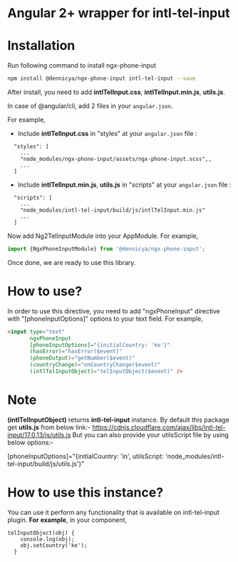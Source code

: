# Angular 2+ wrapper for intl-tel-input

# Installation

Run following command to install ngx-phone-input

```sh
npm install @dennicya/ngx-phone-input intl-tel-input --save
```

After install, you need to add **intlTelInput.css**, **intlTelInput.min.js**, **utils.js**.

In case of @angular/cli, add 2 files in your `angular.json`.

For example,

- Include **intlTelInput.css** in "styles" at your `angular.json` file  :
```
  "styles": [
    ...
    "node_modules/ngx-phone-input/assets/ngx-phone-input.scss",,
    ...
  ]
```

- Include **intlTelInput.min.js**, **utils.js** in "scripts" at your `angular.json` file  :
```
  "scripts": [
    ...
    "node_modules/intl-tel-input/build/js/intlTelInput.min.js"
    ...
  ]
```


Now add Ng2TelInputModule into your AppModule. For example,

```js
import {NgxPhoneInputModule} from '@dennicya/ngx-phone-input';
```

Once done, we are ready to use this library.

# How to use?

In order to use this directive, you need to add "ngxPhoneInput" directive with "[phoneInputOptions]" options to your text field. For example,

```html
<input type="text"
       ngxPhoneInput
       [phoneInputOptions]="{initialCountry: 'ke'}"
       (hasError)="hasError($event)"
       (phoneOutput)="getNumber($event)"
       (countryChange)="onCountryChange($event)"
       (intlTelInputObject)="telInputObject($event)" />
```

# Note
**(intlTelInputObject)** returns **intl-tel-input** instance.
By default this package get **utils.js** from below link:-
https://cdnjs.cloudflare.com/ajax/libs/intl-tel-input/17.0.13/js/utils.js
But you can also provide your utilsScript file by using below options:-

[phoneInputOptions]="{initialCountry: 'in', utilsScript: 'node_modules/intl-tel-input/build/js/utils.js'}"

# How to use this instance?
You can use it perform any functionality that is available on intl-tel-input plugin. **For example**, in your component,
```
telInputObject(obj) {
    console.log(obj);
    obj.setCountry('ke');
  }
```

